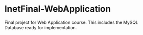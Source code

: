 # InetFinal-WebApplication
Final project for Web Application course. This includes the MySQL Database ready for implementation.
